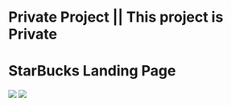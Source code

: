# Private Project || This project is Private

# StarBucks Landing Page

<img align="center" src="https://staticimg.spicyonion.com/images/profile/artist/tulasi-shivamani.jpg" />

<img align="center" src="https://i.ytimg.com/vi/JNdOv-VzwN0/maxresdefault.jpg" />
